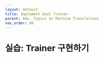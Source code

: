 ```yaml
---
layout: default
title: Implement Dual Trainer
parent: Adv. Topics on Machine Translations
nav_order: 06
---
```


# 실습: Trainer 구현하기

